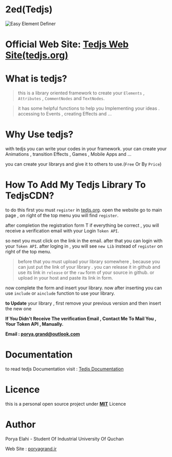 # 2ed(Tedjs)

![Easy Element Definer](https://tedjs.org/images/header.png)


# Official Web Site: [Tedjs Web Site(tedjs.org)](https://tedjs.org)
# What is tedjs?
> this is a library oriented framework to create your `Elements` , `Attributes` , `CommentNodes` and `TextNodes`.

> it has some helpful functions to help you Implementing your ideas . accessing to Events , creating Effects and ...

# Why Use tedjs?
with tedjs you can write your codes in your framework.
your can create your Animations , transition Effects , Games , Mobile Apps and ...

you can create your librarys and give it to others to use.(`Free` Or By `Price`)

# How To Add My Tedjs Library To TedjsCDN?
to do this first you must `register` in [tedjs.org](https://tedjs.org). open the website go to main page , on right of the top menu you will find `register`.

after completion the registration form T if everything be correct , you will receive a verification email with your Login `Token API`.

so next you must click on the link in the email. after that you can login with your `Token API`. after loging in , you will see `new Lib` instead of `register` on right of the top menu.

> before that you must upload your library somewhere , because you can just put the link of your library . you can release it in github and use its link in `release` or the `raw` form of your source in github. or upload in your host and paste its link in form.

now complete the form and insert your library. now after inserting you can use `include` or `ainclude` function to use your library.

**to Update** your library , first remove your previous version and then insert the new one

**If You Didn't Receive The verification Email , Contact Me To Mail You , Your Token API , Manually.**

**Email : porya.grand@outlook.com**

# Documentation
to read tedjs Documentation visit : [Tedjs Documentation](https://tedjs.org/pages/document.html)

# Licence
this is a personal open source project under [**MIT**](https://github.com/poryagrand/tedjs/blob/master/LICENSE) Licence

# Author
Porya Elahi - Student Of Industrial University Of Quchan

Web Site : [poryagrand.ir](http://poryagrand.ir)
